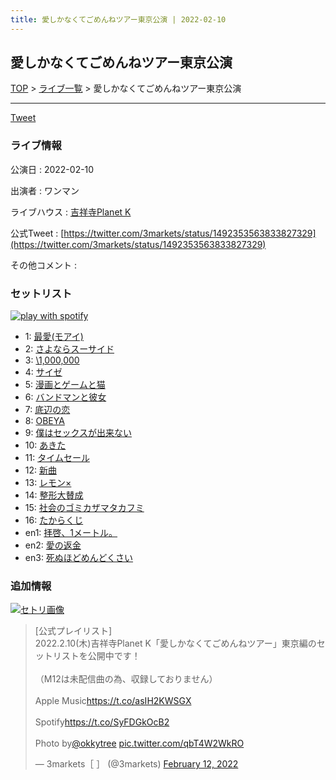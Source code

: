 ```yaml
---
title: 愛しかなくてごめんねツアー東京公演 | 2022-02-10
---
```

## 愛しかなくてごめんねツアー東京公演

[TOP](/setlist/) > [ライブ一覧](lives.html) > 愛しかなくてごめんねツアー東京公演

___

<a href="https://twitter.com/share?ref_src=twsrc%5Etfw" data-text="3markets[ ]セットリスト > 愛しかなくてごめんねツアー東京公演" class="twitter-share-button" data-via="3markets" data-hashtags="3markets" data-related="3markets" data-show-count="false">Tweet</a>

### ライブ情報

公演日
:    2022-02-10

出演者
:    ワンマン

ライブハウス
:    [吉祥寺Planet K](livehouse003.html)

公式Tweet
:    [https://twitter.com/3markets/status/1492353563833827329](https://twitter.com/3markets/status/1492353563833827329)

その他コメント
:    

### セットリスト


[![play with spotify](images/spotify-icon.png)](https://open.spotify.com/playlist/0ipgVCUwmyhrqZIo6oLcTb)



*  1: [最愛(モアイ)](song014.html)
*  2: [さよならスーサイド](song013.html)
*  3: [\1,000,000](song022.html)
*  4: [サイゼ](song004.html)
*  5: [漫画とゲームと猫](song023.html)
*  6: [バンドマンと彼女](song009.html)
*  7: [底辺の恋](song008.html)
*  8: [OBEYA](song021.html)
*  9: [僕はセックスが出来ない](song006.html)
*  10: [あきた](song019.html)
*  11: [タイムセール](song007.html)
*  12: [新曲](song001.html)
*  13: [レモン×](song003.html)
*  14: [整形大賛成](song005.html)
*  15: [社会のゴミカザマタカフミ](song002.html)
*  16: [たからくじ](song032.html)
*  en1: [拝啓、1メートル。](song010.html)
*  en2: [愛の返金](song012.html)
*  en3: [死ぬほどめんどくさい](song018.html)


### 追加情報

[![セトリ画像](images/003.jpg)](images/003.jpg)


<blockquote class="twitter-tweet"><p lang="ja" dir="ltr">[公式プレイリスト]<br>2022.2.10(木)吉祥寺Planet K「愛しかなくてごめんねツアー」東京編のセットリストを公開中です！<br><br>（M12は未配信曲の為、収録しておりません）<br><br>Apple Music<a href="https://t.co/asIH2KWSGX">https://t.co/asIH2KWSGX</a><br><br>Spotify<a href="https://t.co/SyFDGkOcB2">https://t.co/SyFDGkOcB2</a><br><br>Photo by<a href="https://twitter.com/okkytree?ref_src=twsrc%5Etfw">@okkytree</a> <a href="https://t.co/qbT4W2WkRO">pic.twitter.com/qbT4W2WkRO</a></p>&mdash; 3markets［ ］ (@3markets) <a href="https://twitter.com/3markets/status/1492353563833827329?ref_src=twsrc%5Etfw">February 12, 2022</a></blockquote>
<script async src="https://platform.twitter.com/widgets.js" charset="utf-8"></script>




<script async src="https://platform.twitter.com/widgets.js" charset="utf-8"></script>